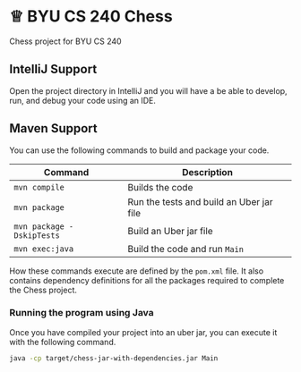 # ♕ BYU CS 240 Chess

Chess project for BYU CS 240

## IntelliJ Support

Open the project directory in IntelliJ and you will have a be able to develop, run, and debug your code using an IDE.

## Maven Support

You can use the following commands to build and package your code.

| Command                   | Description                              |
| ------------------------- | ---------------------------------------- |
| `mvn compile`             | Builds the code                          |
| `mvn package`             | Run the tests and build an Uber jar file |
| `mvn package -DskipTests` | Build an Uber jar file                   |
| `mvn exec:java`           | Build the code and run `Main`            |

How these commands execute are defined by the `pom.xml` file. It also contains dependency definitions for all the packages required to complete the Chess project.

### Running the program using Java

Once you have compiled your project into an uber jar, you can execute it with the following command.

```sh
java -cp target/chess-jar-with-dependencies.jar Main
```
